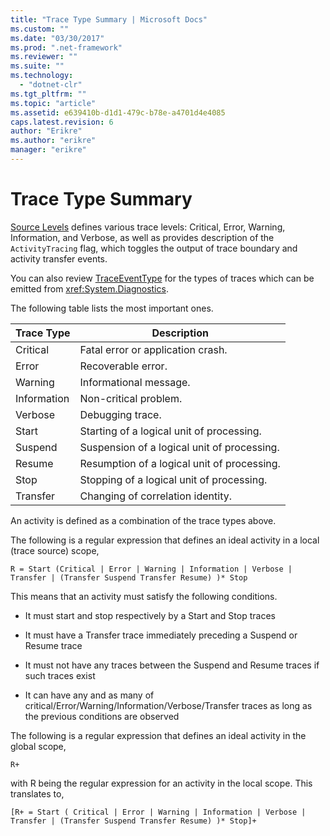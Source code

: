 ```yaml
---
title: "Trace Type Summary | Microsoft Docs"
ms.custom: ""
ms.date: "03/30/2017"
ms.prod: ".net-framework"
ms.reviewer: ""
ms.suite: ""
ms.technology: 
  - "dotnet-clr"
ms.tgt_pltfrm: ""
ms.topic: "article"
ms.assetid: e639410b-d1d1-479c-b78e-a4701d4e4085
caps.latest.revision: 6
author: "Erikre"
ms.author: "erikre"
manager: "erikre"
---
```

# Trace Type Summary
[Source Levels](http://go.microsoft.com/fwlink/?LinkID=94943) defines various trace levels: Critical, Error, Warning, Information, and Verbose, as well as provides description of the `ActivityTracing` flag, which toggles the output of trace boundary and activity transfer events.  
  
 You can also review [TraceEventType](http://go.microsoft.com/fwlink/?LinkId=95169) for the types of traces which can be emitted from <xref:System.Diagnostics>.  
  
 The following table lists the most important ones.  
  
|Trace Type|Description|  
|----------------|-----------------|  
|Critical|Fatal error or application crash.|  
|Error|Recoverable error.|  
|Warning|Informational message.|  
|Information|Non-critical problem.|  
|Verbose|Debugging trace.|  
|Start|Starting of a logical unit of processing.|  
|Suspend|Suspension of a logical unit of processing.|  
|Resume|Resumption of a logical unit of processing.|  
|Stop|Stopping of a logical unit of processing.|  
|Transfer|Changing of correlation identity.|  
  
 An activity is defined as a combination of the trace types above.  
  
 The following is a regular expression that defines an ideal activity in a local (trace source) scope,  
  
 `R = Start (Critical | Error | Warning | Information | Verbose | Transfer | (Transfer Suspend Transfer Resume) )* Stop`  
  
 This means that an activity must satisfy the following conditions.  
  
-   It must start and stop respectively by a Start and Stop traces  
  
-   It must have a Transfer trace immediately preceding a Suspend or Resume trace  
  
-   It must not have any traces between the Suspend and Resume traces if such traces exist  
  
-   It can have any and as many of critical/Error/Warning/Information/Verbose/Transfer traces as long as the previous conditions are observed  
  
 The following is a regular expression that defines an ideal activity in the global scope,  
  
```  
R+   
```  
  
 with R being the regular expression for an activity in the local scope. This translates to,  
  
```  
[R+ = Start ( Critical | Error | Warning | Information | Verbose | Transfer | (Transfer Suspend Transfer Resume) )* Stop]+  
```